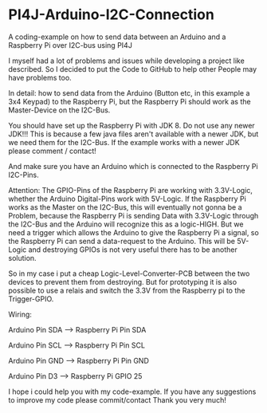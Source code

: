 # PI4J-Arduino-I2C-Connection
A coding-example on how to send data between an Arduino and a Raspberry Pi over I2C-bus using PI4J

I myself had a lot of problems and issues while developing a project like described. So I decided to put the Code to GitHub to help other People may have problems too.

In detail: how to send data from the Arduino (Button etc, in this example a 3x4 Keypad) to the Raspberry Pi, but the Raspberry Pi should work as the Master-Device on the I2C-Bus.

You should have set up the Raspberry Pi with JDK 8. Do not use any newer JDK!!!
This is because a few java files aren't available with a newer JDK, but we need them for the I2C-Bus.
If the example works with a newer JDK please comment / contact!

And make sure you have an Arduino which is connected to the Raspberry Pi I2C-Pins.

Attention:
The GPIO-Pins of the Raspberry Pi are working with 3.3V-Logic, whether the Arduino Digital-Pins work with 5V-Logic.
If the Raspberry Pi works as the Master on the I2C-Bus, this will eventually not gonna be a Problem, because the Raspberry Pi is sending Data with 3.3V-Logic through the I2C-Bus and the Arduino will recognize this as a logic-HIGH.
But we need a trigger which allows the Arduino to give the Raspberry Pi a signal, so the Raspberry Pi can send a data-request to the Arduino. This will be 5V-Logic and destroying GPIOs is not very useful there has to be another solution.

So in my case i put a cheap Logic-Level-Converter-PCB between the two devices to prevent them from destroying. But for prototyping it is also possible to use a relais and switch the 3.3V from the Raspberry pi to the Trigger-GPIO.

Wiring:

Arduino Pin SDA --> Raspberry Pi Pin SDA

Arduino Pin SCL --> Raspberry Pi Pin SCL

Arduino Pin GND --> Raspberry Pi Pin GND

Arduino Pin D3  --> Raspberry Pi GPIO 25

I hope i could help you with my code-example. If you have any suggestions to improve my code please commit/contact
Thank you very much!

